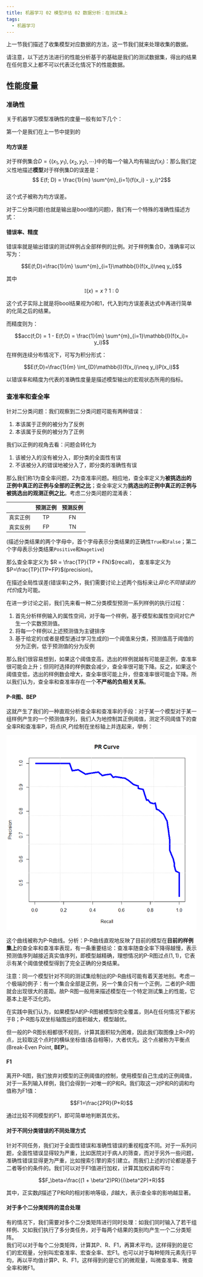 ```yaml
---
title: 机器学习 02 模型评估 02 数据分析：在测试集上
tags: 
  - 机器学习
---
```


上一节我们描述了收集模型对应数据的方法，这一节我们就来处理收集的数据。

请注意，以下述方法进行的性能分析基于的基础是我们的测试数据集，得出的结果在任何意义上都不可以代表泛化情况下的性能数据。

## 性能度量

### 准确性

关于机器学习模型准确性的度量一般有如下几个：

第一个是我们在上一节中提到的

#### 均方误差

对于样例集合$D=\{(x_1, y_1), (x_2, y_2), \cdots\}$中的每一个输入均有输出$f(x_i)$：那么我们定义性地描述**模型**对于样例集D的误差是：  
$$ E(f; D) = \frac{1}{m} \sum^{m}_{i=1}(f(x_i) - y_i)^2$$  
这个式子被称为均方误差。

对于二分类问题(也就是输出是bool值的问题)，我们有一个特殊的准确性描述方式：

#### 错误率、精度

错误率就是输出错误的测试样例占全部样例的比例。对于样例集合D，准确率可以写为：

$$E(f;D)=\frac{1}{m} \sum^{m}_{i=1}\mathbb{I}(f(x_i)\neq y_i)$$  

其中  

$$\mathbb{I}(x) = x \ ? \ 1 \ : \ 0 $$

这个式子实际上就是将bool结果视为0和1，代入到均方误差表达式中再进行简单的化简之后的结果。

而精度则为：

$$acc(f;D) = 1 - E(f;D) = \frac{1}{m} \sum^{m}_{i=1}\mathbb{I}(f(x_i)= y_i)$$

在样例连续分布情况下，可写为积分形式：

$$E(f;D)=\frac{1}{m} \int_{D}\mathbb{I}(f(x_i)\neq y_i)P(x_i)$$

以错误率和精度为代表的准确性度量是描述模型输出的宏观状态所用的指标。

### 查准率和查全率

针对二分类问题：我们观察到二分类问题可能有两种错误：

1. 本该属于正例的被分为了反例
2. 本该属于反例的被分为了正例

我们以正例的视角去看：问题会转化为

1. 该被分入的没有被分入，即分类的全面性有误
2. 不该被分入的错误地被分入了，即分类的准确性有误

那么我们称1为查全率问题，2为查准率问题。相应地，查全率定义为**被挑选出的正例中真正的正例与全部的正例之比**；查全率定义为**挑选出的正例中真正的正例与被挑选出的观测正例之比**。考虑二分类问题的混淆表：

|  | 预测正例 | 预测反例 |
| :-----: | :-----: | :-----: |
| 真实正例 | TP | FN |
| 真实反例 | FP | TN |  

(描述分类结果的两个字母中，首个字母表示分类结果的正确性`True`和`False`；第二个字母表示分类结果`Positive`和`Nagetive`)

那么查全率定义为 $R = \frac{TP}{TP + FN}$(recall)， 查准率定义为 $P=\frac{TP}{TP+FP}$(precision)。

在描述全局性误差(错误率)之外，我们需要讨论上述两个指标来让*异化不同错误的代价*成为可能。

在进一步讨论之前，我们先来看一种二分类模型预测一系列样例的执行过程：

1. 首先分析样例输入的属性空间，对于每一个样例，基于模型和属性空间对它产生一个实数预测值。
2. 将每一个样例以上述预测值为主键排序
3. 基于给定的(或者是模型通过学习生成的)一个阈值来分类，预测值高于阈值的分为正例，低于预测值的分为反例

那么我们很容易想到，如果这个阈值变高，选出的样例就越有可能是正例，查准率很可能会上升；但同时选择的样例数会减少，查全率很可能下降。反之，如果这个阈值变低，选出的样例数会增大，查全率很可能上升，但查准率很可能会下降。所以我们认为，查全率和查准率存在一个**不严格的负相关关系**。

#### P-R图、BEP

这就产生了我们的一种直观分析查全率和查准率的手段：对于某一个模型对于某一组样例产生的一个预测值序列，我们人为地控制其正例阈值，测定不同阈值下的查全率R和查准率P，将点$(R, P)$绘制在坐标轴上并连起来，举例：

![PR曲线](/assets/image/ML/PR.png)  

这个曲线被称为P-R曲线。分析：P-R曲线直观地反映了目前的模型在**目前的样例集上**的查全率和查准率表现，有一条重要结论：查准率随查全率下降得越慢，表示预测值序列越接近真实值序列，即模型越精确，理想情况的P-R图过点$(1, 1)$，它表示有某个阈值使模型得到了完全正确的分类结果。

注意：同一个模型针对不同的测试集绘制出的P-R曲线可能有着天差地别。考虑一个极端的例子：有一个集合全部是正例，另一个集合只有一个正例，二者的P-R图就会出现很大的差距。故P-R图一般用来描述模型在一个特定测试集上的性能，它基本上是不泛化的。

在实践中我们认为，如果模型A的P-R图被模型B完全覆盖，则A在任何情况下都劣于B；P-R图与双坐标轴围出的面积越大，模型越优。

但一般的P-R图长相都很不规则，计算其面积较为困难，因此我们取图像上R=P的点，比较取这个点时的横纵坐标值(各自相等)，大者优先。这个点被称为平衡点(Break-Even Point, **BEP**)。

#### F1

离开P-R图，我们放弃对模型的正例阈值的控制，使用模型自己生成的正例阈值，对于一系列输入样例，我们会得到一对唯一的P和R。我们取这一对P和R的调和均值称为F1值：

$$F1=\frac{2PR}{P+R}$$

通过比较不同模型的F1，即可简单地判断其优劣。

#### 对于不同分类错误的不同处理方式

针对不同任务，我们对于全面性错误和准确性错误的重视程度不同。对于一系列问题，全面性错误显得较为严重，比如医院对于病人的筛查，而对于另外一些问题，准确性错误显得更为严重，比如搜索引擎的索引建立。而我们上述的讨论都是基于二者等价的条件的。我们可以对于F1值进行加权，计算其加权调和平均：  

$$F_\beta=\frac{(1 + \beta^2)PR}{(\beta^2P)+R}$$  

其中，正实数$\beta$描述了P和R的相对影响等级，$\beta$越大，表示查全率的影响越显著。

#### 对于多个二分类矩阵的混合处理

有的情况下，我们需要对多个二分类矩阵进行同时处理：如我们同时输入了若干组样例、又如我们执行了多分类任务，对于每两个结果的类别均产生一个二分类矩阵。  
我们可以对于每个二分类矩阵，计算其P、R、F1，再算术平均，这样得到的是它们的宏观量，分别叫宏查准率、宏查全率、宏F1。也可以对于每种矩阵元素先行平均，再以平均值计算P、R、F1，这样得到的是它们的微观量，叫微查准率、微查全率和微F1。